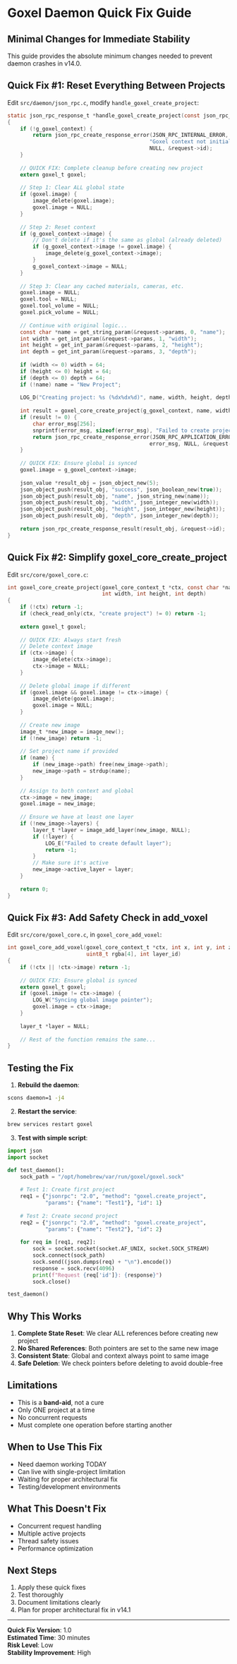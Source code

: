 # Goxel Daemon Quick Fix Guide

## Minimal Changes for Immediate Stability

This guide provides the absolute minimum changes needed to prevent daemon crashes in v14.0.

## Quick Fix #1: Reset Everything Between Projects

Edit `src/daemon/json_rpc.c`, modify `handle_goxel_create_project`:

```c
static json_rpc_response_t *handle_goxel_create_project(const json_rpc_request_t *request)
{
    if (!g_goxel_context) {
        return json_rpc_create_response_error(JSON_RPC_INTERNAL_ERROR,
                                             "Goxel context not initialized",
                                             NULL, &request->id);
    }
    
    // QUICK FIX: Complete cleanup before creating new project
    extern goxel_t goxel;
    
    // Step 1: Clear ALL global state
    if (goxel.image) {
        image_delete(goxel.image);
        goxel.image = NULL;
    }
    
    // Step 2: Reset context
    if (g_goxel_context->image) {
        // Don't delete if it's the same as global (already deleted)
        if (g_goxel_context->image != goxel.image) {
            image_delete(g_goxel_context->image);
        }
        g_goxel_context->image = NULL;
    }
    
    // Step 3: Clear any cached materials, cameras, etc.
    goxel.image = NULL;
    goxel.tool = NULL;
    goxel.tool_volume = NULL;
    goxel.pick_volume = NULL;
    
    // Continue with original logic...
    const char *name = get_string_param(&request->params, 0, "name");
    int width = get_int_param(&request->params, 1, "width");
    int height = get_int_param(&request->params, 2, "height"); 
    int depth = get_int_param(&request->params, 3, "depth");
    
    if (width <= 0) width = 64;
    if (height <= 0) height = 64;
    if (depth <= 0) depth = 64;
    if (!name) name = "New Project";
    
    LOG_D("Creating project: %s (%dx%dx%d)", name, width, height, depth);
    
    int result = goxel_core_create_project(g_goxel_context, name, width, height, depth);
    if (result != 0) {
        char error_msg[256];
        snprintf(error_msg, sizeof(error_msg), "Failed to create project: error code %d", result);
        return json_rpc_create_response_error(JSON_RPC_APPLICATION_ERROR - 1,
                                             error_msg, NULL, &request->id);
    }
    
    // QUICK FIX: Ensure global is synced
    goxel.image = g_goxel_context->image;
    
    json_value *result_obj = json_object_new(5);
    json_object_push(result_obj, "success", json_boolean_new(true));
    json_object_push(result_obj, "name", json_string_new(name));
    json_object_push(result_obj, "width", json_integer_new(width));
    json_object_push(result_obj, "height", json_integer_new(height));
    json_object_push(result_obj, "depth", json_integer_new(depth));
    
    return json_rpc_create_response_result(result_obj, &request->id);
}
```

## Quick Fix #2: Simplify goxel_core_create_project

Edit `src/core/goxel_core.c`:

```c
int goxel_core_create_project(goxel_core_context_t *ctx, const char *name, 
                              int width, int height, int depth)
{
    if (!ctx) return -1;
    if (check_read_only(ctx, "create project") != 0) return -1;
    
    extern goxel_t goxel;
    
    // QUICK FIX: Always start fresh
    // Delete context image
    if (ctx->image) {
        image_delete(ctx->image);
        ctx->image = NULL;
    }
    
    // Delete global image if different
    if (goxel.image && goxel.image != ctx->image) {
        image_delete(goxel.image);
        goxel.image = NULL;
    }
    
    // Create new image
    image_t *new_image = image_new();
    if (!new_image) return -1;
    
    // Set project name if provided
    if (name) {
        if (new_image->path) free(new_image->path);
        new_image->path = strdup(name);
    }
    
    // Assign to both context and global
    ctx->image = new_image;
    goxel.image = new_image;
    
    // Ensure we have at least one layer
    if (!new_image->layers) {
        layer_t *layer = image_add_layer(new_image, NULL);
        if (!layer) {
            LOG_E("Failed to create default layer");
            return -1;
        }
        // Make sure it's active
        new_image->active_layer = layer;
    }
    
    return 0;
}
```

## Quick Fix #3: Add Safety Check in add_voxel

Edit `src/core/goxel_core.c`, in `goxel_core_add_voxel`:

```c
int goxel_core_add_voxel(goxel_core_context_t *ctx, int x, int y, int z, 
                         uint8_t rgba[4], int layer_id)
{
    if (!ctx || !ctx->image) return -1;
    
    // QUICK FIX: Ensure global is synced
    extern goxel_t goxel;
    if (goxel.image != ctx->image) {
        LOG_W("Syncing global image pointer");
        goxel.image = ctx->image;
    }
    
    layer_t *layer = NULL;
    
    // Rest of the function remains the same...
}
```

## Testing the Fix

1. **Rebuild the daemon**:
```bash
scons daemon=1 -j4
```

2. **Restart the service**:
```bash
brew services restart goxel
```

3. **Test with simple script**:
```python
import json
import socket

def test_daemon():
    sock_path = "/opt/homebrew/var/run/goxel/goxel.sock"
    
    # Test 1: Create first project
    req1 = {"jsonrpc": "2.0", "method": "goxel.create_project", 
            "params": {"name": "Test1"}, "id": 1}
    
    # Test 2: Create second project
    req2 = {"jsonrpc": "2.0", "method": "goxel.create_project", 
            "params": {"name": "Test2"}, "id": 2}
    
    for req in [req1, req2]:
        sock = socket.socket(socket.AF_UNIX, socket.SOCK_STREAM)
        sock.connect(sock_path)
        sock.send((json.dumps(req) + "\n").encode())
        response = sock.recv(4096)
        print(f"Request {req['id']}: {response}")
        sock.close()

test_daemon()
```

## Why This Works

1. **Complete State Reset**: We clear ALL references before creating new project
2. **No Shared References**: Both pointers are set to the same new image
3. **Consistent State**: Global and context always point to same image
4. **Safe Deletion**: We check pointers before deleting to avoid double-free

## Limitations

- This is a **band-aid**, not a cure
- Only ONE project at a time
- No concurrent requests
- Must complete one operation before starting another

## When to Use This Fix

- Need daemon working TODAY
- Can live with single-project limitation
- Waiting for proper architectural fix
- Testing/development environments

## What This Doesn't Fix

- Concurrent request handling
- Multiple active projects
- Thread safety issues
- Performance optimization

## Next Steps

1. Apply these quick fixes
2. Test thoroughly
3. Document limitations clearly
4. Plan for proper architectural fix in v14.1

---

**Quick Fix Version**: 1.0  
**Estimated Time**: 30 minutes  
**Risk Level**: Low  
**Stability Improvement**: High